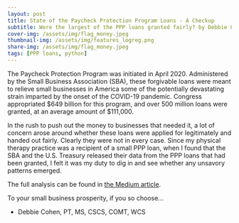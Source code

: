 ```yaml
---
layout: post
title: State of the Paycheck Protection Program Loans - A Checkup
subtitle: Were the largest of the PPP loans granted fairly? by Debbie Cohen
cover-img: /assets/img/flag_money.jpeg
thumbnail-img: /assets/img/features_logreg.png
share-img: /assets/img/flag_money.jpeg
tags: [PPP loans, python]
---
```


The Paycheck Protection Program was initiated in April 2020. Administered by the Small Business Association (SBA), these forgivable loans were meant to relieve small businesses in America some of the potentially devastating strain imparted by the onset of the COVID-19 pandemic. Congress appropriated $649 billion for this program, and over 500 million loans were granted, at an average amount of $111,000.

In the rush to push out the money to businesses that needed it, a lot of concern arose around whether these loans were applied for legitimately and handed out fairly. Clearly they were not in every case. Since my physical therapy practice was a recipient of a small PPP loan, when I found that the SBA and the U.S. Treasury released their data from the PPP loans that had been granted, I felt it was my duty to dig in and see whether any unsavory patterns emerged.

The full analysis can be found in [the Medium article](https://medium.com/@debbiecohen_22419/state-of-the-paycheck-protection-program-loans-a-checkup-10289751ee25).

To your small business prosperity, if you so choose... 

- Debbie Cohen, PT, MS, CSCS, COMT, WCS
